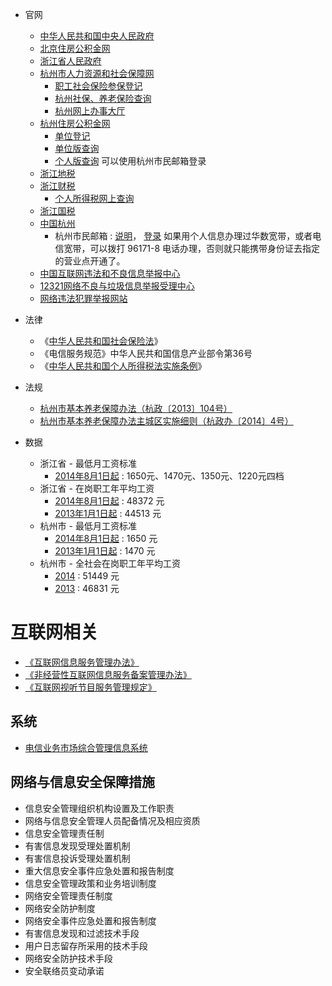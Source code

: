 
* 官网
    * [中华人民共和国中央人民政府](http://www.gov.cn/)
    * [北京住房公积金网](http://www.bjgjj.gov.cn/)
    * [浙江省人民政府](http://www.zj.gov.cn/)
    * [杭州市人力资源和社会保障网](http://www.zjhz.hrss.gov.cn/)
        * [职工社会保险参保登记](http://www.zjhz.lss.gov.cn/html/wsbs/ygzw/shbx/yanglaobx/zgsh/62362.html)
        * [杭州社保、养老保险查询](http://www.zjhz.lss.gov.cn/html/wsbs/denglu.html)
        * [杭州网上办事大厅](http://wsbs.zjhz.hrss.gov.cn/index.html)
    * [杭州住房公积金网](http://www.hzgjj.gov.cn/)
        * [单位登记](http://www.hzgjj.gov.cn/col/col428/index.html)
        * [单位版查询](http://www.hzgjj.gov.cn:8080/WebAccounts/pages/com/login.jsp)
        * [个人版查询](http://www.hzgjj.gov.cn:8080/WebAccounts/pages/per/login.jsp) 可以使用杭州市民邮箱登录
    * [浙江地税](http://www.zj-l-tax.gov.cn/)
    * [浙江财税](http://www.hzft.gov.cn)
        * [个人所得税网上查询](http://etax.zjds.gov.cn)
    * [浙江国税](http://www.zjtax.gov.cn/)
    * [中国杭州](http://www.hangzhou.gov.cn/)
        * 杭州市民邮箱 : [说明](http://www.hangzhou.gov.cn/main/zwdt/ztzj/smyx/)， [登录](http://mail.hz.gov.cn/)
            如果用个人信息办理过华数宽带，或者电信宽带，可以拨打 96171-8 电话办理，否则就只能携带身份证去指定的营业点开通了。
    * [中国互联网违法和不良信息举报中心](http://www.12377.cn/)
    * [12321网络不良与垃圾信息举报受理中心](https://www.12321.cn/)
    * [网络违法犯罪举报网站](http://www.cyberpolice.cn/)
    
* 法律
    * 《[中华人民共和国社会保险法](http://www.gov.cn/zxft/ft209/content_1748773.htm)》
    * 《电信服务规范》中华人民共和国信息产业部令第36号
    * 《[中华人民共和国个人所得税法实施条例](http://www.gov.cn/flfg/2011-07/27/content_1914833.htm)》

* 法规
    * [杭州市基本养老保障办法（杭政〔2013〕104号）](http://www.hangzhou.gov.cn/main/wjgg/ZFGB/201312/szfwj/T470036.shtml)
    * [杭州市基本养老保障办法主城区实施细则（杭政办〔2014〕4号）](http://www.hangzhou.gov.cn/main/wjgg/ZFGB/201402/szfwj/T475790.shtml)

* 数据
    * 浙江省 - 最低月工资标准
        * [2014年8月1日起](http://www.zhejiang.gov.cn/art/2014/8/1/art_32431_172441.html) : 1650元、1470元、1350元、1220元四档
    * 浙江省 - 在岗职工年平均工资
        * [2014年8月1日起](http://www.zjhz.hrss.gov.cn/html/zcfg/zcfgk/gzfu/71140.html) : 48372 元
        * [2013年1月1日起](http://www.zjhz.hrss.gov.cn/html/zcfg/zcfgk/gzfu/67953.html) : 44513 元
    * 杭州市 - 最低月工资标准
        * [2014年8月1日起](http://www.zjhz.hrss.gov.cn/html/zcfg/zcfgk/in/zcfg5525648.html) : 1650 元
        * [2013年1月1日起](http://www.zjhz.lss.gov.cn/html/zcfg/zcfgk/in/zcfg5519876.html) : 1470 元
    * 杭州市 - 全社会在岗职工年平均工资
        * [2014](http://www.zjhz.hrss.gov.cn/html/zcfg/zcfgk/gzfu/71265.html) : 51449 元
        * [2013](http://www.zjhz.lss.gov.cn/html/zcfg/zcfgk/in/zcfg5525192.html) : 46831 元



# 互联网相关
* [《互联网信息服务管理办法》](http://www.gov.cn/gongbao/content/2011/content_1860864.htm)
* [《非经营性互联网信息服务备案管理办法》](http://www.miit.gov.cn/n11293472/n11294912/n11296542/12095560.html)
* [《互联网视听节目服务管理规定》](http://www.sarft.gov.cn/articles/2007/12/29/20071229131521450172.html)

## 系统
* [电信业务市场综合管理信息系统](https://tsm.miit.gov.cn/pages/home.aspx)
## 网络与信息安全保障措施
* 信息安全管理组织机构设置及工作职责
* 网络与信息安全管理人员配备情况及相应资质
* 信息安全管理责任制
* 有害信息发现受理处置机制
* 有害信息投诉受理处置机制
* 重大信息安全事件应急处置和报告制度
* 信息安全管理政策和业务培训制度
* 网络安全管理责任制度
* 网络安全防护制度
* 网络安全事件应急处置和报告制度
* 有害信息发现和过滤技术手段
* 用户日志留存所采用的技术手段
* 网络安全防护技术手段
* 安全联络员变动承诺
